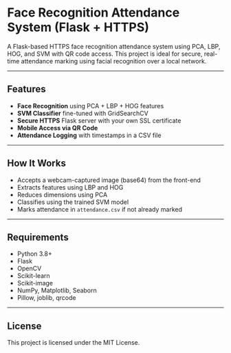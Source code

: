 # Face Recognition Attendance System (Flask + HTTPS)

A Flask-based HTTPS face recognition attendance system using PCA, LBP, HOG, and SVM with QR code access. This project is ideal for secure, real-time attendance marking using facial recognition over a local network.

---

##  Features

-  **Face Recognition** using PCA + LBP + HOG features
-  **SVM Classifier** fine-tuned with GridSearchCV
-  **Secure HTTPS** Flask server with your own SSL certificate
-  **Mobile Access via QR Code**
-  **Attendance Logging** with timestamps in a CSV file

---


##  How It Works

- Accepts a webcam-captured image (base64) from the front-end
- Extracts features using LBP and HOG
- Reduces dimensions using PCA
- Classifies using the trained SVM model
- Marks attendance in `attendance.csv` if not already marked

---

##  Requirements

- Python 3.8+
- Flask
- OpenCV
- Scikit-learn
- Scikit-image
- NumPy, Matplotlib, Seaborn
- Pillow, joblib, qrcode

---

##  License

This project is licensed under the MIT License.
